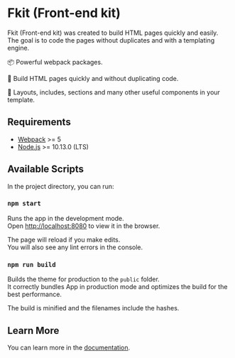 # Fkit (Front-end kit)

Fkit (Front-end kit) was created to build HTML pages quickly and easily. The goal is to code the pages without duplicates and with a templating engine.

📦 Powerful webpack packages.

🚀 Build HTML pages quickly and without duplicating code.

🧪 Layouts, includes, sections and many other useful components in your template.

## Requirements

- [Webpack](https://webpack.js.org/) >= 5
- [Node.js](https://nodejs.org/en/) >= 10.13.0 (LTS)

## Available Scripts

In the project directory, you can run:

### `npm start`

Runs the app in the development mode.\
Open [http://localhost:8080](http://localhost:8080) to view it in the browser.

The page will reload if you make edits.\
You will also see any lint errors in the console.

### `npm run build`

Builds the theme for production to the `public` folder.\
It correctly bundles App in production mode and optimizes the build for the best performance.

The build is minified and the filenames include the hashes.

## Learn More

You can learn more in the [documentation](https://github.com/ucoline/fkit/wiki).